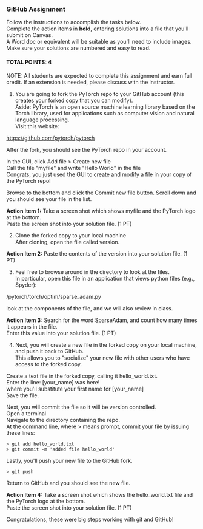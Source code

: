 ### GitHub Assignment

Follow the instructions to accomplish the tasks below.  
Complete the action items in **bold**, entering solutions into a file that you'll submit on Canvas.  
A Word doc or equivalent will be suitable as you'll need to include images. Make sure your solutions are numbered and easy to read.

#### TOTAL POINTS: 4

NOTE: All students are expected to complete this assignment and earn full credit. If an extension is needed, please discuss with the instructor.  

1) You are going to fork the PyTorch repo to your GitHub account (this creates your forked copy that you can modify).  
Aside: PyTorch is an open source machine learning library based on the Torch library, used for applications such as computer vision and natural language processing.  
Visit this website:  

https://github.com/pytorch/pytorch  

After the fork, you should see the PyTorch repo in your account.

In the GUI, click Add file > Create new file  
Call the file "myfile" and write "Hello World" in the file  
Congrats, you just used the GUI to create and modify a file in your copy of the PyTorch repo!  

Browse to the bottom and click the Commit new file button.
Scroll down and you should see your file in the list.

**Action Item 1:** Take a screen shot which shows myfile and the PyTorch logo at the bottom.    
Paste the screen shot into your solution file. (1 PT)

2) Clone the forked copy to your local machine  
After cloning, open the file called version.

**Action Item 2:** Paste the contents of the version into your solution file. (1 PT)

3) Feel free to browse around in the directory to look at the files.  
In particular, open this file in an application that views python files (e.g., Spyder):  

/pytorch/torch/optim/sparse_adam.py

look at the components of the file, and we will also review in class.  

**Action Item 3:** Search for the word SparseAdam, and count how many times it appears in the file.  
Enter this value into your solution file. (1 PT)  

4) Next, you will create a new file in the forked copy on your local machine, and push it back to GitHub.  
This allows you to "socialize" your new file with other users who have access to the forked copy.

Create a text file in the forked copy, calling it hello_world.txt.  
Enter the line: [your_name] was here!  
where you'll substitute your first name for [your_name]  
Save the file.  

Next, you will commit the file so it will be version controlled.  
Open a terminal  
Navigate to the directory containing the repo.  
At the command line, where > means prompt, commit your file by issuing these lines:  

```
> git add hello_world.txt  
> git commit -m 'added file hello_world'
```

Lastly, you'll push your new file to the GitHub fork.  

`> git push`

Return to GitHub and you should see the new file.  

**Action Item 4:** Take a screen shot which shows the hello_world.txt file and the PyTorch logo at the bottom.  
Paste the screen shot into your solution file. (1 PT)  

Congratulations, these were big steps working with git and GitHub!
